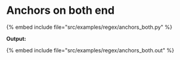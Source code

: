 # Anchors on both end

{% embed include file="src/examples/regex/anchors_both.py" %}

**Output:**

{% embed include file="src/examples/regex/anchors_both.out" %}


